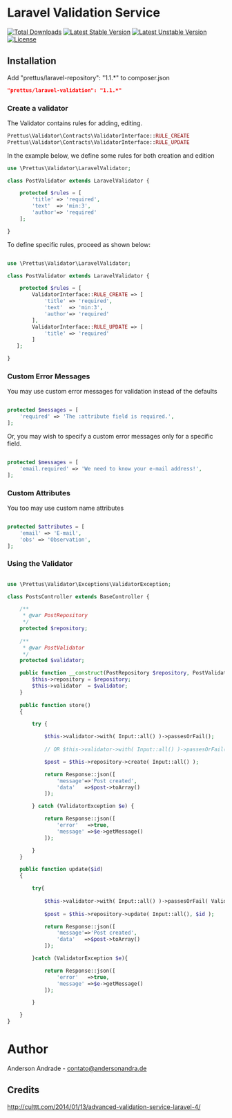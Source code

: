 # Laravel Validation Service

[![Total Downloads](https://poser.pugx.org/prettus/laravel-validation/downloads.svg)](https://packagist.org/packages/prettus/laravel-validation)
[![Latest Stable Version](https://poser.pugx.org/prettus/laravel-validation/v/stable.svg)](https://packagist.org/packages/prettus/laravel-validation)
[![Latest Unstable Version](https://poser.pugx.org/prettus/laravel-validation/v/unstable.svg)](https://packagist.org/packages/prettus/laravel-validation)
[![License](https://poser.pugx.org/prettus/laravel-validation/license.svg)](https://packagist.org/packages/prettus/laravel-validation)

## Installation

Add "prettus/laravel-repository": "1.1.*" to composer.json
 
```json
"prettus/laravel-validation": "1.1.*"
```
    
### Create a validator

The Validator contains rules for adding, editing.

```php
Prettus\Validator\Contracts\ValidatorInterface::RULE_CREATE
Prettus\Validator\Contracts\ValidatorInterface::RULE_UPDATE
```
    
In the example below, we define some rules for both creation and edition

```php
use \Prettus\Validator\LaravelValidator;

class PostValidator extends LaravelValidator {

    protected $rules = [
        'title' => 'required',
        'text'  => 'min:3',
        'author'=> 'required'
    ];

}

```

To define specific rules, proceed as shown below:

```php

use \Prettus\Validator\LaravelValidator;

class PostValidator extends LaravelValidator {

    protected $rules = [
        ValidatorInterface::RULE_CREATE => [
            'title' => 'required',
            'text'  => 'min:3',
            'author'=> 'required'
        ],
        ValidatorInterface::RULE_UPDATE => [
            'title' => 'required'
        ]
   ];

}

```

### Custom Error Messages

You may use custom error messages for validation instead of the defaults

```php

protected $messages = [
    'required' => 'The :attribute field is required.',
];

```

Or, you may wish to specify a custom error messages only for a specific field.

```php

protected $messages = [
    'email.required' => 'We need to know your e-mail address!',
];

```

### Custom Attributes

You too may use custom name attributes

```php

protected $attributes = [
    'email' => 'E-mail',
    'obs' => 'Observation',
];

```

### Using the Validator

```php

use \Prettus\Validator\Exceptions\ValidatorException;

class PostsController extends BaseController {

    /**
     * @var PostRepository
     */
    protected $repository;
    
    /**
     * @var PostValidator
     */
    protected $validator;

    public function __construct(PostRepository $repository, PostValidator $validator){
        $this->repository = $repository;
        $this->validator  = $validator;
    }
   
    public function store()
    {

        try {

            $this->validator->with( Input::all() )->passesOrFail();
            
            // OR $this->validator->with( Input::all() )->passesOrFail( ValidatorInterface::RULE_CREATE );

            $post = $this->repository->create( Input::all() );

            return Response::json([
                'message'=>'Post created',
                'data'   =>$post->toArray()
            ]);

        } catch (ValidatorException $e) {

            return Response::json([
                'error'   =>true,
                'message' =>$e->getMessage()
            ]);

        }
    }

    public function update($id)
    {

        try{
            
            $this->validator->with( Input::all() )->passesOrFail( ValidatorInterface::RULE_UPDATE );
            
            $post = $this->repository->update( Input::all(), $id );

            return Response::json([
                'message'=>'Post created',
                'data'   =>$post->toArray()
            ]);

        }catch (ValidatorException $e){

            return Response::json([
                'error'   =>true,
                'message' =>$e->getMessage()
            ]);

        }

    }
}
```

# Author

Anderson Andrade - <contato@andersonandra.de>

## Credits

http://culttt.com/2014/01/13/advanced-validation-service-laravel-4/
